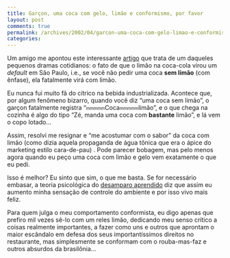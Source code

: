 ```yaml
---
title: Garçon, uma coca com gelo, limão e conformismo, por favor
layout: post
comments: true
permalink: /archives/2002/04/garcon-uma-coca-com-gelo-limao-e-conformismo-por-favor.html
categories:
---
```

Um amigo me apontou este interessante <a href=http://www.jt.estadao.com.br/editorias/2002/03/24/ger030.html >artigo</a> que trata de um daqueles pequenos dramas cotidianos: o fato de que o limão na coca-cola virou um *default* em São Paulo, i.e., se você não pedir uma coca **sem limão** (com ênfase), ela fatalmente virá com limão.

Eu nunca fui muito fã do cítrico na bebida industrializada. Acontece que, por algum fenômeno bizarro, quando você diz &#8220;uma coca sem limão&#8221;, o garçon fatalmente registra &#8220;<font size=-2>mmmmm</font>Coca<font size=-2>mmmmm</font>limão&#8221;, e o que chega na cozinha é algo do tipo &#8220;Zé, manda uma coca com **bastante** limão&#8221;, e lá vem o copo lotado&#8230;

Assim, resolvi me resignar e &#8220;me acostumar com o sabor&#8221; da coca com limão (como dizia aquela propaganda de água tônica que era o ápice do marketing estilo cara-de-pau) . Pode parecer bobagem, mas pelo menos agora quando eu peço uma coca com limão e gelo vem exatamente o que eu pedi.

Isso é melhor? Eu sinto que sim, o que me basta. Se for necessário embasar, a teoria psicológica do [desamparo aprendido][1] diz que assim eu aumento minha sensação de controle do ambiente e por isso vivo mais feliz.

Para quem julga o meu comportamento conformista, eu digo apenas que prefiro mil vezes sê-lo com um reles limão, dedicando meu senso crítico a coisas realmente importantes, a fazer como uns e outros que aprontam o maior escândalo em defesa dos seus importantíssimos direitos no restaurante, mas simplesmente se conformam com o rouba-mas-faz e outros absurdos da brasilônia&#8230;

 [1]: http://www2.health-center.com/mentalhealth/stress/about/helpless.htm